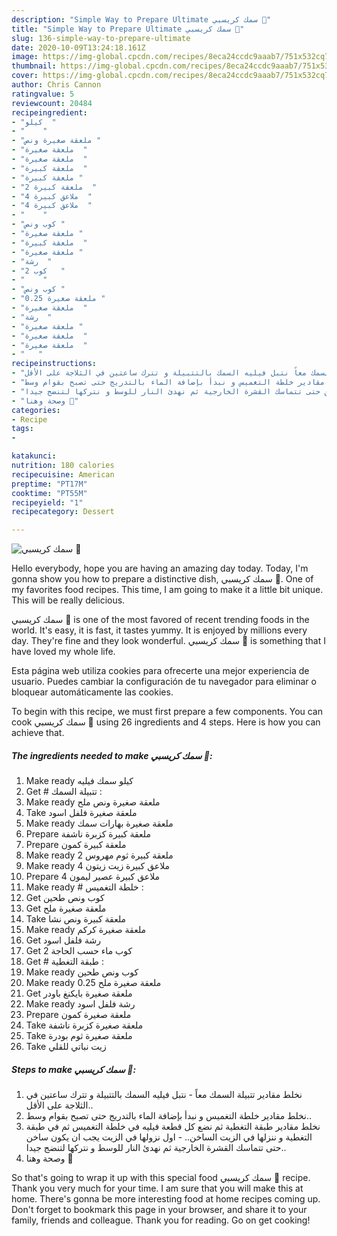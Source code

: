 ```yaml
---
description: "Simple Way to Prepare Ultimate سمك كريسبي 🌸"
title: "Simple Way to Prepare Ultimate سمك كريسبي 🌸"
slug: 136-simple-way-to-prepare-ultimate
date: 2020-10-09T13:24:18.161Z
image: https://img-global.cpcdn.com/recipes/8eca24ccdc9aaab7/751x532cq70/الصورة-الرئيسية-لوصفةسمك-كريسبي-🌸.jpg
thumbnail: https://img-global.cpcdn.com/recipes/8eca24ccdc9aaab7/751x532cq70/الصورة-الرئيسية-لوصفةسمك-كريسبي-🌸.jpg
cover: https://img-global.cpcdn.com/recipes/8eca24ccdc9aaab7/751x532cq70/الصورة-الرئيسية-لوصفةسمك-كريسبي-🌸.jpg
author: Chris Cannon
ratingvalue: 5
reviewcount: 20484
recipeingredient:
- "كيلو  "
- "    "
- "ملعقة صغيرة ونص "
- "ملعقة صغيرة  "
- "ملعقة صغيرة  "
- "ملعقة كبيرة  "
- "ملعقة كبيرة "
- "2 ملعقة كبيرة  "
- "4 ملاعق كبيرة  "
- "4 ملاعق كبيرة  "
- "    "
- "كوب ونص "
- "ملعقة صغيرة "
- "ملعقة كبيرة  "
- "ملعقة صغيرة "
- "رشة  "
- "2 كوب   "
- "    "
- "كوب ونص "
- "0.25 ملعقة صغيرة "
- "ملعقة صغيرة  "
- "رشة  "
- "ملعقة صغيرة "
- "ملعقة صغيرة  "
- "ملعقة صغيرة  "
- "   "
recipeinstructions:
- "نخلط مقادير تتبيلة السمك معاً نتبل فيليه السمك بالتتبيلة و تترك ساعتين في الثلاجة على الأقل.."
- "نخلط مقادير خلطة التغميس و نبدأ بإضافة الماء بالتدريج حتى تصبح بقوام وسط.."
- "نخلط مقادير طبقة التغطية ثم نضع كل قطعة فيليه في خلطة التغميس ثم في طبقة التغطية و ننزلها في الزيت الساخن.. اول نزولها في الزيت يجب ان يكون ساخن حتى تتماسك القشرة الخارجية ثم نهدئ النار للوسط و نتركها لتنضج جيدا.."
- "وصحة وهنا 🌷"
categories:
- Recipe
tags:
- 

katakunci:  
nutrition: 180 calories
recipecuisine: American
preptime: "PT17M"
cooktime: "PT55M"
recipeyield: "1"
recipecategory: Dessert

---
```



![سمك كريسبي 🌸](https://img-global.cpcdn.com/recipes/8eca24ccdc9aaab7/751x532cq70/الصورة-الرئيسية-لوصفةسمك-كريسبي-🌸.jpg)

Hello everybody, hope you are having an amazing day today. Today, I'm gonna show you how to prepare a distinctive dish, سمك كريسبي 🌸. One of my favorites food recipes. This time, I am going to make it a little bit unique. This will be really delicious.

سمك كريسبي 🌸 is one of the most favored of recent trending foods in the world. It's easy, it is fast, it tastes yummy. It is enjoyed by millions every day. They're fine and they look wonderful. سمك كريسبي 🌸 is something that I have loved my whole life.

Esta página web utiliza cookies para ofrecerte una mejor experiencia de usuario. Puedes cambiar la configuración de tu navegador para eliminar o bloquear automáticamente las cookies.


To begin with this recipe, we must first prepare a few components. You can cook سمك كريسبي 🌸 using 26 ingredients and 4 steps. Here is how you can achieve that.

<!--inarticleads1-->

##### The ingredients needed to make سمك كريسبي 🌸:

1. Make ready كيلو سمك فيليه
1. Get  # تتبيلة السمك :
1. Make ready ملعقة صغيرة ونص ملح
1. Take ملعقة صغيرة فلفل اسود
1. Make ready ملعقة صغيرة بهارات سمك
1. Prepare ملعقة كبيرة كزبرة ناشفة
1. Prepare ملعقة كبيرة كمون
1. Make ready 2 ملعقة كبيرة ثوم مهروس
1. Make ready 4 ملاعق كبيرة زيت زيتون
1. Prepare 4 ملاعق كبيرة عصير ليمون
1. Make ready  # خلطة التغميس :
1. Get كوب ونص طحين
1. Get ملعقة صغيرة ملح
1. Take ملعقة كبيرة ونص نشا
1. Make ready ملعقة صغيرة كركم
1. Get رشة فلفل اسود
1. Get 2 كوب ماء حسب الحاجة
1. Get  # طبقة التغطية :
1. Make ready كوب ونص طحين
1. Make ready 0.25 ملعقة صغيرة ملح
1. Get ملعقة صغيرة بايكنغ باودر
1. Make ready رشة فلفل اسود
1. Prepare ملعقة صغيرة كمون
1. Take ملعقة صغيرة كزبرة ناشفة
1. Take ملعقة صغيرة ثوم بودرة
1. Take  زيت نباتي للقلي




<!--inarticleads2-->

##### Steps to make سمك كريسبي 🌸:

1. نخلط مقادير تتبيلة السمك معاً - نتبل فيليه السمك بالتتبيلة و تترك ساعتين في الثلاجة على الأقل..
1. نخلط مقادير خلطة التغميس و نبدأ بإضافة الماء بالتدريج حتى تصبح بقوام وسط..
1. نخلط مقادير طبقة التغطية ثم نضع كل قطعة فيليه في خلطة التغميس ثم في طبقة التغطية و ننزلها في الزيت الساخن.. - اول نزولها في الزيت يجب ان يكون ساخن حتى تتماسك القشرة الخارجية ثم نهدئ النار للوسط و نتركها لتنضج جيدا..
1. وصحة وهنا 🌷




So that's going to wrap it up with this special food سمك كريسبي 🌸 recipe. Thank you very much for your time. I am sure that you will make this at home. There's gonna be more interesting food at home recipes coming up. Don't forget to bookmark this page in your browser, and share it to your family, friends and colleague. Thank you for reading. Go on get cooking!

